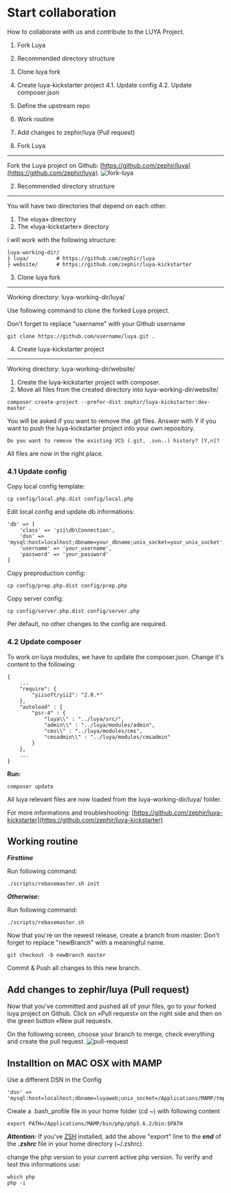 Start collaboration
===================

How to collaborate with us and contribute to the LUYA Project.

1. Fork Luya
2. Recommended directory structure
3. Clone luya fork
4. Create luya-kickstarter project
4.1. Update config
4.2. Update composer.json
5. Define the upstream repo
6. Work routine 
7. Add changes to zephir/luya (Pull request)

1. Fork Luya
-------------
Fork the Luya project on Github: [https://github.com/zephir/luya](https://github.com/zephir/luya).
![fork-luya](https://raw.githubusercontent.com/zephir/luya/master/docs/guide/img/start-collaboration-fork.jpg "Fork Luya")

2. Recommended directory structure
------------------------------------
You will have two directories that depend on each other.

1. The «luya» directory
2. The «luya-kickstarter» directory

I will work with the following structure:
```
luya-working-dir/
├ luya/     	# https://github.com/zephir/luya
├ website/  	# https://github.com/zephir/luya-kickstarter
```

3. Clone luya fork
-------------------
Working directory: luya-working-dir/luya/

Use following command to clone the forked Luya project.

Don't forget to replace "username" with your Github username
```
git clone https://github.com/username/luya.git .
```

4. Create luya-kickstarter project
------------------------------------
Working directory: luya-working-dir/website/

1. Create the luya-kickstarter project with composer.
2. Move all files from the created directory into luya-working-dir/website/
```
composer create-project --prefer-dist zephir/luya-kickstarter:dev-master .
```
You will be asked if you want to remove the .git files. Answer with Y if you want to push the luya-kickstarter project into your own repository.
```
Do you want to remove the existing VCS (.git, .svn..) history? [Y,n]? 
```

All files are now in the right place.

### 4.1 Update config
Copy local config template:
```
cp config/local.php.dist config/local.php
```
Edit local config and update db informations:
```
'db' => [
	'class' => 'yii\db\Connection',
    'dsn' => 'mysql:host=localhost;dbname=your_dbname;unix_socket=your_unix_socket',
    'username' => 'your_username',
    'password' => 'your_password'
]
```

Copy preproduction config:
```
cp config/prep.php.dist config/prep.php
```

Copy server config:
```
cp config/server.php.dist config/server.php
```

Per default, no other changes to the config are required.

### 4.2 Update composer
To work on luya modules, we have to update the composer.json.
Change it's content to the following:
```
{
    ...
    "require": {
        "yiisoft/yii2": "2.0.*"
    },
    "autoload" : {
        "psr-4" : {
            "luya\\" : "../luya/src/",
            "admin\\" : "../luya/modules/admin",
            "cms\\" : "../luya/modules/cms",
            "cmsadmin\\" : "../luya/modules/cmsadmin"
        }
    },
    ...
}
```
**Run:**
```
composer update
```

All luya relevant files are now loaded from the luya-working-dir/luya/ folder.

For more informations and troubleshooting: [https://github.com/zephir/luya-kickstarter](https://github.com/zephir/luya-kickstarter)

Working routine
----------------

***Firsttime***

Run following command:
```
./scripts/rebasemaster.sh init
```

***Otherwise:***

Run following command:
```
./scripts/rebasemaster.sh
```

Now that you're on the newest release, create a branch from master:
Don't forget to replace "newBranch" with a meaningful name.
```
git checkout -b newBranch master
```

Commit & Push all changes to this new branch.

Add changes to zephir/luya (Pull request)
-----------------------------------------
Now that you've committed and pushed all of your files, go to your forked luya project on Github.
Click on «Pull request» on the right side and then on the green button «New pull request».

On the following screen, choose your branch to merge, check everything and create the pull request.
![pull-request](https://raw.githubusercontent.com/zephir/luya/master/docs/guide/img/start-collaboration-pull-request.jpg "Pull request")


Installtion on MAC OSX with MAMP
---
Use a different DSN in the Config
```
'dsn' => 'mysql:host=localhost;dbname=luyaweb;unix_socket=/Applications/MAMP/tmp/mysql/mysql.sock',
```

Create a .bash_profile file in your home folder (cd ~) with following content
```
export PATH=/Applications/MAMP/bin/php/php5.6.2/bin:$PATH
```
***Attention:*** If you've [ZSH](https://github.com/robbyrussell/oh-my-zsh) installed, add the above "export" line to the ***end*** of the ***.zshrc*** file in your home directory (~/.zshrc).

change the php version to your current active php version. To verify and test this informations use:
```
which php
php -i
```
